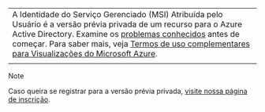 |  |
|--|
|A Identidade do Serviço Gerenciado (MSI) Atribuída pelo Usuário é a versão prévia privada de um recurso para o Azure Active Directory. Examine os [problemas conhecidos](~/articles/active-directory/pp/msi-known-issues.md) antes de começar. Para saber mais, veja [Termos de uso complementares para Visualizações do Microsoft Azure](https://azure.microsoft.com/support/legal/preview-supplemental-terms/).|
|  |
>[!NOTE]  
> Caso queira se registrar para a versão prévia privada, [visite nossa página de inscrição](https://aka.ms/azuremsiprivatepreview).


